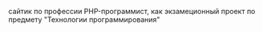 сайтик по профессии PHP-программист, как экзамеционный проект по предмету "Технологии программирования"
